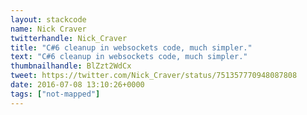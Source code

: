 ```yaml
---
layout: stackcode
name: Nick Craver
twitterhandle: Nick_Craver
title: "C#6 cleanup in websockets code, much simpler."
text: "C#6 cleanup in websockets code, much simpler."
thumbnailhandle: BlZzt2WdCx
tweet: https://twitter.com/Nick_Craver/status/751357770948087808
date: 2016-07-08 13:10:26+0000
tags: ["not-mapped"]
---
```

